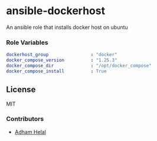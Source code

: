ansible-dockerhost
===============

An ansible role that installs docker host on ubuntu

### Role Variables
```yaml
dockerhost_group                : "docker"
docker_compose_version          : "1.25.3"
docker_compose_dir              : "/opt/docker_compose"
docker_compose_install          : True
```

## License
MIT

### Contributors
* [Adham Helal](https://github.com/ahelal)
